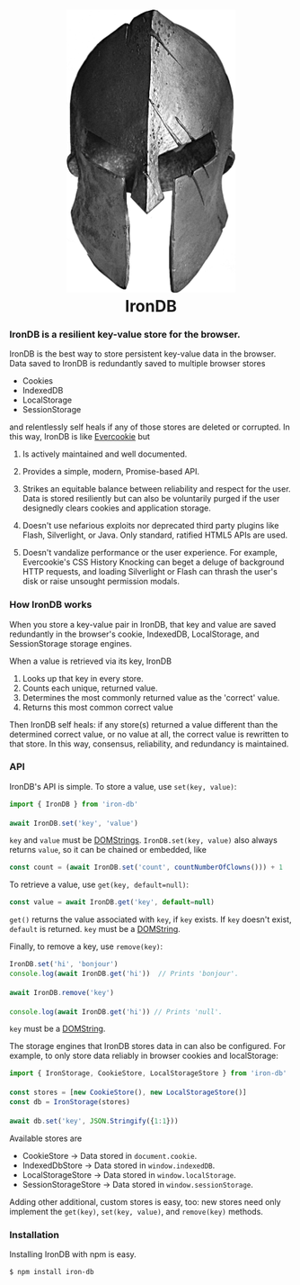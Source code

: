 <h1 align="center">
  <img src="logo.png" width="300px" alt="IronDB"><br>
  IronDB
</h1>


### IronDB is a resilient key-value store for the browser.

IronDB is the best way to store persistent key-value data in the browser. Data
saved to IronDB is redundantly saved to multiple browser stores

  * Cookies
  * IndexedDB
  * LocalStorage
  * SessionStorage

and relentlessly self heals if any of those stores are deleted or corrupted. In
this way, IronDB is like [Evercookie](https://github.com/samyk/evercookie) but

  1. Is actively maintained and well documented.

  2. Provides a simple, modern, Promise-based API.

  3. Strikes an equitable balance between reliability and respect for the
     user. Data is stored resiliently but can also be voluntarily purged if the
     user designedly clears cookies and application storage.

  4. Doesn't use nefarious exploits nor deprecated third party plugins like
     Flash, Silverlight, or Java. Only standard, ratified HTML5 APIs are used.

  5. Doesn't vandalize performance or the user experience. For example,
     Evercookie's CSS History Knocking can beget a deluge of background HTTP
     requests, and loading Silverlight or Flash can thrash the user's disk or
     raise unsought permission modals.


### How IronDB works

When you store a key-value pair in IronDB, that key and value are saved
redundantly in the browser's cookie, IndexedDB, LocalStorage, and SessionStorage
storage engines.

When a value is retrieved via its key, IronDB

  1. Looks up that key in every store.
  2. Counts each unique, returned value.
  3. Determines the most commonly returned value as the 'correct' value.
  4. Returns this most common correct value

Then IronDB self heals: if any store(s) returned a value different than the
determined correct value, or no value at all, the correct value is rewritten to
that store. In this way, consensus, reliability, and redundancy is maintained.


### API

IronDB's API is simple. To store a value, use `set(key, value)`:

```javascript
import { IronDB } from 'iron-db'

await IronDB.set('key', 'value')
```

`key` and `value` must be
[DOMStrings](https://developer.mozilla.org/en-US/docs/Web/API/DOMString).
`IronDB.set(key, value)` also always returns `value`, so it can be chained or
embedded, like

```javascript
const count = (await IronDB.set('count', countNumberOfClowns())) + 1
```

To retrieve a value, use `get(key, default=null)`:

```javascript
const value = await IronDB.get('key', default=null)
```

`get()` returns the value associated with `key`, if `key` exists. If `key`
doesn't exist, `default` is returned. `key` must be a
[DOMString](https://developer.mozilla.org/en-US/docs/Web/API/DOMString).

Finally, to remove a key, use `remove(key)`:

```javascript
IronDB.set('hi', 'bonjour')
console.log(await IronDB.get('hi'))  // Prints 'bonjour'.

await IronDB.remove('key')

console.log(await IronDB.get('hi')) // Prints 'null'.
```

`key` must be a
[DOMString](https://developer.mozilla.org/en-US/docs/Web/API/DOMString).

The storage engines that IronDB stores data in can also be configured. For
example, to only store data reliably in browser cookies and localStorage:

```javascript
import { IronStorage, CookieStore, LocalStorageStore } from 'iron-db'

const stores = [new CookieStore(), new LocalStorageStore()]
const db = IronStorage(stores)

await db.set('key', JSON.Stringify({1:1}))
```

Available stores are

  - CookieStore -> Data stored in `document.cookie`.
  - IndexedDbStore -> Data stored in `window.indexedDB`.
  - LocalStorageStore -> Data stored in `window.localStorage`.
  - SessionStorageStore -> Data stored in `window.sessionStorage`.

Adding other additional, custom stores is easy, too: new stores need only
implement the `get(key)`, `set(key, value)`, and `remove(key)` methods.


### Installation

Installing IronDB with npm is easy.

```
$ npm install iron-db
```